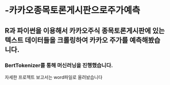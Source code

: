 # -카카오종목토론게시판으로주가예측
## R과 파이썬을 이용해서 카카오주식 종목토론게시판에 있는 텍스트 데이터들을 크롤링하여 카카오 주가를 예측해봤습니다.
### BertTokenizer를 통해 머신러닝을 진행했습니다.
자세한 프로젝트 보고서는 word파일로 올려놨습니다
